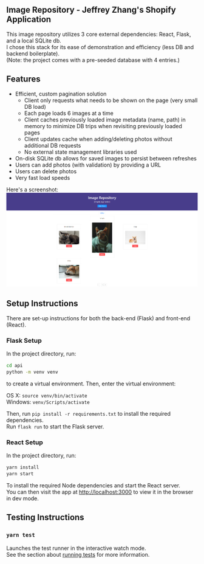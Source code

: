 ## Image Repository - Jeffrey Zhang's Shopify Application

This image repository utilizes 3 core external dependencies: React, Flask, and a local SQLite db.  
I chose this stack for its ease of demonstration and efficiency (less DB and backend boilerplate).   
(Note: the project comes with a pre-seeded database with 4 entries.)

## Features
- Efficient, custom pagination solution
  - Client only requests what needs to be shown on the page (very small DB load)
  - Each page loads 6 images at a time
  - Client caches previously loaded image metadata (name, path) in memory to minimize DB trips when revisiting previously loaded pages
  - Client updates cache when adding/deleting photos without additional DB requests
  - No external state management libraries used
- On-disk SQLite db allows for saved images to persist between refreshes
- Users can add photos (with validation) by providing a URL
- Users can delete photos
- Very fast load speeds

Here's a screenshot:
![Shopify Image Repository Screenshot](demo.png)

## Setup Instructions
There are set-up instructions for both the back-end (Flask) and front-end (React).

### Flask Setup
In the project directory, run:  
```bash
cd api
python -m venv venv
```  
to create a virtual environment. Then, enter the virtual environment:  
  
OS X:
`source venv/bin/activate`  
Windows:
`venv/Scripts/activate`  

Then, run `pip install -r requirements.txt` to install the required dependencies.  
Run `flask run` to start the Flask server.

### React Setup
In the project directory, run:
```bash
yarn install
yarn start
```
To install the required Node dependencies and start the React server.  
You can then visit the app at [http://localhost:3000](http://localhost:3000) to view it in the browser in dev mode.

## Testing Instructions
### `yarn test`

Launches the test runner in the interactive watch mode.\
See the section about [running tests](https://facebook.github.io/create-react-app/docs/running-tests) for more information.
